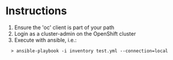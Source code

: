 # Instructions

1. Ensure the 'oc' client is part of your path 
2. Login as a cluster-admin on the OpenShift cluster
3. Execute with ansible, i.e.:

```
  > ansible-playbook -i inventory test.yml --connection=local
```
